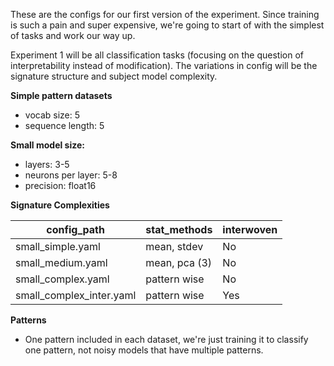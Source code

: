 These are the configs for our first version of the experiment. Since training is such a pain and super expensive, we're going to start of with the simplest of tasks and work our way up.

Experiment 1 will be all classification tasks (focusing on the question of interpretability instead of modification). The variations in config will be the signature structure and subject model complexity.

**Simple pattern datasets**
- vocab size: 5
- sequence length: 5

**Small model size:**
- layers: 3-5
- neurons per layer: 5-8
- precision: float16

**Signature Complexities**

| config_path              | stat_methods    | interwoven |
|--------------------------|-----------------|------------|
| small_simple.yaml        | mean, stdev     | No         |
| small_medium.yaml        | mean, pca (3)   | No         |
| small_complex.yaml       | pattern wise    | No         |
| small_complex_inter.yaml | pattern wise    | Yes        |

**Patterns**
- One pattern included in each dataset, we're just training it to classify one pattern, not noisy models that have multiple patterns.